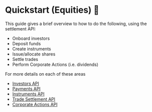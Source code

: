 # Quickstart (Equities) 🚧

This guide gives a brief overview to how to do the following, using the settlement API:

 * Onboard investors
 * Deposit funds
 * Create instruments
 * Issue/allocate shares
 * Settle trades
 * Perform Corporate Actions (i.e. dividends) 

For more details on each of these areas

 * [Investors API](/#investors)
 * [Payments API](/#payments)
 * [Instruments API](/#instruments)
 * [Trade Settlement API](/#trade-settlement)
 * [Corporate Actions API](/#corporate-actions)
